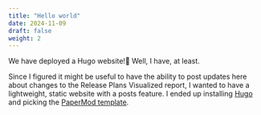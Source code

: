 ```yaml
---
title: "Hello world"
date: 2024-11-09
draft: false
weight: 2
---
```


We have deployed a Hugo website!🚀 Well, I have, at least.

Since I figured it might be useful to have the ability to post updates here about changes to the Release Plans Visualized report, I wanted to have a lightweight, static website with a posts feature. I ended up installing [Hugo](https://gohugo.io/) and picking the [PaperMod template](https://github.com/adityatelange/hugo-PaperMod).
